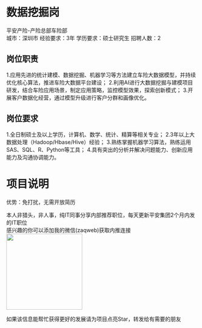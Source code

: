 # 数据挖掘岗
平安产险-产险总部车险部  
城市：深圳市 经验要求：3年 学历要求：硕士研究生  招聘人数：2

## 岗位职责
1.应用先进的统计建模、数据挖掘、机器学习等方法建立车险大数据模型，并持续优化核心算法，推进车险大数据平台建设；
 2.利用AI进行大数据挖掘与建模项目研发，结合车险应用场景，制定应用策略，监控模型效果，探索创新模式；
 3.开展客户数据化经营，通过模型升级进行客户分群和画像优化。

## 岗位要求
1.全日制硕士及以上学历，计算机、数学、统计、精算等相关专业；
 2.3年以上大数据处理（Hadoop/Hbase/Hive）经验；
 3.熟练掌握机器学习算法，熟练运用SAS、SQL、R、Python等工具；
 4.具有突出的分析并解决问题能力、创新应用能力及沟通协调能力。

# 项目说明

优势：免打扰，无需开放简历

本人非猎头，非人事，纯IT同事分享内部推荐职位，每天更新平安集团2个月内发的IT职位  
感兴趣的你可以添加我的微信(zaqweb)获取内推连接  
<img src="https://github.com/zaqweb/PA-IT-JOBS/blob/master/WechatICode.jpeg"  height="200" width="200">

如果该信息能帮忙获得更好的发展请为项目点亮Star，转发给有需要的朋友




